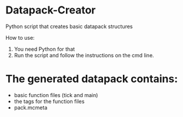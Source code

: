 # Datapack-Creator
Python script that creates basic datapack structures

How to use:
1. You need Python for that
2. Run the script and follow the instructions on the cmd line.

# The generated datapack contains:
- basic function files (tick and main)
- the tags for the function files
- pack.mcmeta
